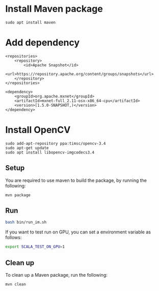 # Install Maven package
```
sudo apt install maven
```
# Add dependency
```
<repositories>
    <repository>
        <id>Apache Snapshot</id>
        <url>https://repository.apache.org/content/groups/snapshots</url>
    </repository>
</repositories>
```
```
<dependency>
    <groupId>org.apache.mxnet</groupId>
    <artifactId>mxnet-full_2.11-osx-x86_64-cpu</artifactId>
    <version>[1.5.0-SNAPSHOT,)</version>
</dependency>
```
# Install OpenCV
```
sudo add-apt-repository ppa:timsc/opencv-3.4
sudo apt-get update
sudo apt install libopencv-imgcodecs3.4
```

## Setup
You are required to use maven to build the package, by running the following:
```
mvn package
```

## Run

```Bash
bash bin/run_im.sh
```

If you want to test run on GPU, you can set a environment variable as follows:
```Bash
export SCALA_TEST_ON_GPU=1
```
## Clean up
To clean up a Maven package, run the following:
```Bash
mvn clean
```
